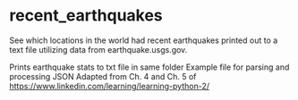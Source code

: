 # recent_earthquakes
See which locations in the world had recent earthquakes printed out to a text file utilizing data from earthquake.usgs.gov.

Prints earthquake stats to txt file in same folder
Example file for parsing and processing JSON
Adapted from Ch. 4 and Ch. 5 of https://www.linkedin.com/learning/learning-python-2/

